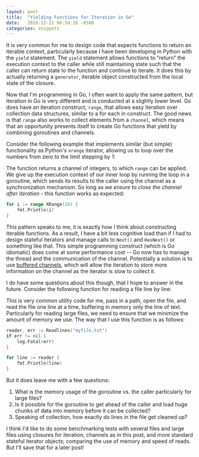 ```yaml
---
layout: post
title:  "Yielding Functions for Iteration in Go"
date:   2016-12-22 06:54:26 -0500
categories: snippets
---
```


It is very common for me to design code that expects functions to return an iterable context, particularly because I have been developing in Python with the `yield` statement. The `yield` statement allows functions to &ldquo;return&rdquo; the execution context to the caller while still maintaining state such that the caller can return state to the function and continue to iterate. It does this by actually returning a `generator`, iterable object constructed from the local state of the closure.

Now that I'm programming in Go, I often want to apply the same pattern, but iteration in Go is very different and is conducted at a slightly lower level. Go does have an iteration construct, `range`, that allows easy iteration over collection data structures, similar to a for each in construct. The good news is that `range` also works to collect elements from a `channel`, which means that an opportunity presents itself to create Go functions that yield by combining goroutines and channels.

Consider the following example that implements similar (but simple) functionality as Python's `xrange` iterator, allowing us to loop over the numbers from zero to the limit stepping by 1:

<script src="https://gist.github.com/bbengfort/26667087df733029b51b088acf397633.js"></script>

The function returns a channel of integers, to which `range` can be applied. We give up the execution context of our inner loop by running the loop in a goroutine, which sends its results to the caller using the channel as a synchronization mechanism. So long as _we ensure to close the channel after iteration_ - this function works as expected:

```go
for i := range XRange(10) {
    fmt.Println(i)
}
```

This pattern speaks to me, it is exactly how I think about constructing iterable functions. As a result, I have a bit less cognitive load than if I had to design stateful iterators and manage calls to `Next()` and `HasNext()` or something like that. This simple programming construct (which is Go idiomatic) does come at some performance cost -- Go now has to manage the thread and the communication of the channel. Potentially a solution is to use [buffered channels](http://openmymind.net/Introduction-To-Go-Buffered-Channels/), which will allow the iteration to store more information on the channel as the iterator is slow to collect it.

I do have some questions about this though, that I hope to answer in the future. Consider the following function for reading a file line by line:

<script src="https://gist.github.com/bbengfort/4d51fc91876adde38502b7189df05d20.js"></script>

This is very common utility code for me, pass in a path, open the file, and read the file one line at a time, buffering in memory only the line of text. Particularly for reading large files, we need to ensure that we minimize the amount of memory we use. The way that I use this function is as follows:

```go
reader, err := Readlines("myfile.txt")
if err != nil {
    log.Fatal(err)
}

for line := reader {
    fmt.Println(line)
}
```

But it does leave me with a few questions:

1. What is the memory usage of the goroutine vs. the caller particularly for large files?
2. Is it possible for the goroutine to get ahead of the caller and load huge chunks of data into memory before it can be collected?
3. Speaking of collection, how exactly do lines in the file get cleaned up?

I think I'd like to do some benchmarking tests with several files and large files using closures for iteration, channels as in this post, and more standard stateful iterator objects; comparing the use of memory and speed of reads. But I'll save that for a later post!
